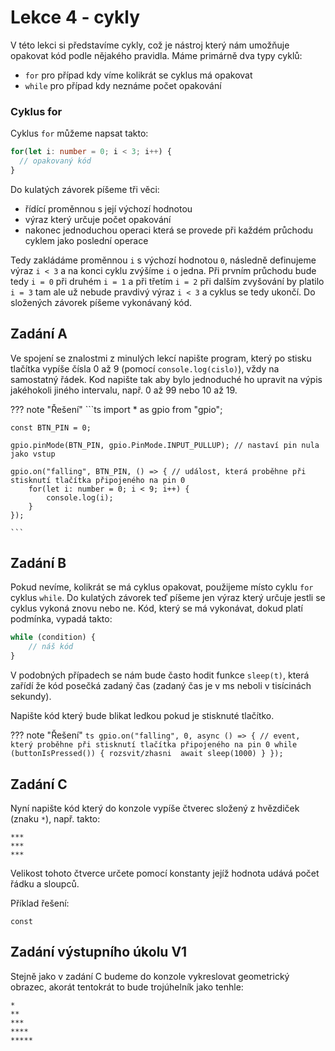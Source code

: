 # Lekce 4 - cykly

V této lekci si představíme cykly, což je nástroj který nám umožňuje opakovat kód podle nějakého pravidla.
Máme primárně dva typy cyklů:

- ``` for ``` pro případ kdy víme kolikrát se cyklus má opakovat
- ``` while ``` pro případ kdy neznáme počet opakování

### Cyklus for
Cyklus ``` for ```  můžeme napsat takto:
```ts
for(let i: number = 0; i < 3; i++) {
  // opakovaný kód
}
```
Do kulatých závorek píšeme tři věci:

- řídící proměnnou s její výchozí hodnotou
- výraz který určuje počet opakování 
- nakonec jednoduchou operaci která se provede při každém průchodu cyklem jako poslední operace

Tedy zakládáme proměnnou ``` i ``` s výchozí hodnotou ``` 0 ```, následně definujeme výraz ``` i < 3 ``` a na konci cyklu zvýšíme ``` i ``` o jedna.
Při prvním průchodu bude tedy ``` i = 0 ``` při druhém ``` i = 1 ``` a při třetím ``` i = 2 ``` při dalším zvyšování by platilo ``` i = 3 ``` tam ale už nebude pravdivý výraz ``` i < 3 ``` a cyklus se tedy ukončí.
Do složených závorek píšeme vykonávaný kód.

## Zadání A
Ve spojení se znalostmi z minulých lekcí napište program, který po stisku tlačítka vypíše čísla 0 až 9 (pomocí `console.log(cislo)`), vždy na samostatný řádek. 
Kod napište tak aby bylo jednoduché ho upravit na výpis jakéhokoli jiného intervalu, např. 0 až 99 nebo 10 až 19.

??? note "Řešení"
    ```ts
    import * as gpio from "gpio";

    const BTN_PIN = 0;

    gpio.pinMode(BTN_PIN, gpio.PinMode.INPUT_PULLUP); // nastaví pin nula jako vstup

    gpio.on("falling", BTN_PIN, () => { // událost, která proběhne při stisknutí tlačítka připojeného na pin 0
        for(let i: number = 0; i < 9; i++) {
            console.log(i);
        }
    });
    
    ```

## Zadání B
Pokud nevíme, kolikrát se má cyklus opakovat, použijeme místo cyklu ``` for ``` cyklus ``` while ```.
Do kulatých závorek teď píšeme jen výraz který určuje jestli se cyklus vykoná znovu nebo ne. 
Kód, který se má vykonávat, dokud platí podmínka, vypadá takto:
```ts
while (condition) {
	// náš kód
}
```
V podobných případech se nám bude často hodit funkce ``` sleep(t) ```, která zařídí že kód posečká zadaný čas (zadaný čas je v ms neboli v tisícinách sekundy).

Napište kód který bude blikat ledkou pokud je stisknuté tlačítko. 

??? note "Řešení"
    ```ts
    gpio.on("falling", 0, async () => { // event, který proběhne při stisknutí tlačítka připojeného na pin 0
      while (buttonIsPressed()) {
        rozsvit/zhasni 
        await sleep(1000)
      }
    });
    ```

## Zadání C
Nyní napište kód který do konzole vypíše čtverec složený z hvězdiček (znaku `*`),
např. takto:
```
***
***
***
```
Velikost tohoto čtverce určete pomocí konstanty jejíž hodnota udává počet řádku a sloupců.

Příklad řešení:
```
const 
```

## Zadání výstupního úkolu V1
Stejně jako v zadání C budeme do konzole vykreslovat geometrický obrazec, akorát tentokrát to bude trojúhelník jako tenhle:

```
*
**
***
****
*****
```
